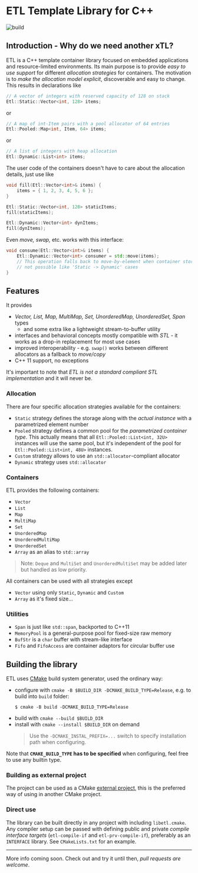 # ETL Template Library for C++

![build](https://github.com/baltth/ETL/actions/workflows/main.yml/badge.svg)

## Introduction - Why do we need another xTL?

ETL is a C++ template container library focused on embedded
applications and resource-limited environments.
Its main purpose is to provide _easy to use support_ for
different _allocation strategies_ for containers.
The motivation is to _make the allocation model explicit_,
discoverable and easy to change.
This results in declarations like

```C++
// A vector of integers with reserved capacity of 128 on stack
Etl::Static::Vector<int, 128> items;
```
or
```C++
// A map of int-Item pairs with a pool allocator of 64 entries
Etl::Pooled::Map<int, Item, 64> items;
```
or
```C++
// A list of integers with heap allocation 
Etl::Dynamic::List<int> items;
```

The user code of the containers doesn't have to care about the allocation details, just use like
```C++
void fill(Etl::Vector<int>& items) {
    items = { 1, 2, 3, 4, 5, 6 };
}

Etl::Static::Vector<int, 128> staticItems;
fill(staticItems);

Etl::Dynamic::Vector<int> dynItems;
fill(dynItems);
```

Even _move, swap,_ etc. works with this interface:
```C++
void consume(Etl::Vector<int>& items) {
    Etl::Dynamic::Vector<int> consumer = std::move(items);
    // This operation falls back to move-by-element when container storage move is
    // not possible like 'Static -> Dynamic' cases
}
```

## Features

It provides

- _Vector, List, Map, MultiMap, Set, UnorderedMap, UnorderedSet, Span_ types
  - and some extra like a lightweight stream-to-buffer utility
- interfaces and behavioral concepts mostly compatible
  with _STL_ - it works as a drop-in replacement for
  most use cases
- improved interoperability - e.g. `swap()` works between
  different allocators as a fallback to _move/copy_
- C++ 11 support, no exceptions

It's important to note that _ETL is not a standard compliant
STL implementation_ and it will never be.

### Allocation

There are four specific allocation strategies available for the containers:
- `Static` strategy defines the storage along with the _actual instance_ with
  a parametrized element number
- `Pooled` strategy defines a common pool for the _parametrized container type_.
  This actually means that all `Etl::Pooled::List<int, 32U>` instances will use
  the same pool, but it's independent of the pool for `Etl::Pooled::List<int, 48U>`
  instances.
- `Custom` strategy allows to use an `std::allocator`-compliant allocator
- `Dynamic` strategy uses `std::allocator`

### Containers

ETL provides the following containers:
- `Vector`
- `List`
- `Map`
- `MultiMap`
- `Set`
- `UnorderedMap`
- `UnorderedMultiMap`
- `UnorderedSet`
- `Array` as an alias to `std::array`

> Note: `Deque` and `MultiSet` and `UnorderedMultiSet` may be added later
> but handled as low priority.

All containers can be used with all strategies except
- `Vector` using only `Static`, `Dynamic` and `Custom`
- `Array` as it's fixed size...

### Utilities

- `Span` is just like `std::span`, backported to C++11
- `MemoryPool` is a general-purpose pool for fixed-size raw memory
- `BufStr` is a `char` buffer with stream-like interface
- `Fifo` and `FifoAccess` are container adaptors for circular
  buffer use

## Building the library

ETL uses [CMake](https://cmake.org/documentation/) build system generator, used the ordinary way:
- configure with `cmake -B $BUILD_DIR -DCMAKE_BUILD_TYPE=Release`,
  e.g. to build into `build` folder:
  ```
  $ cmake -B build -DCMAKE_BUILD_TYPE=Release
  ```
- build with `cmake --build $BUILD_DIR`
- install with `cmake --install $BUILD_DIR` on demand
  > Use the `-DCMAKE_INSTAL_PREFIX=...` switch to specify installation path when configuring.

Note that **`CMAKE_BUILD_TYPE` has to be specified** when configuring, feel free to use any builtin type.

### Building as external project

The project can be used as a CMake [external project](https://cmake.org/cmake/help/latest/module/ExternalProject.html),
this is the preferred way of using in another CMake project.

### Direct use

The library can be built directly in any project with including
`libetl.cmake`. Any compiler setup can be passed with defining
public and private _compile interface targets_
(`etl-compile-if` and `etl-prv-compile-if`), preferably
as an `INTERFACE` library. See `CMakeLists.txt` for an example.

---

More info coming soon. Check out and try it until then,
_pull requests are welcome_.

